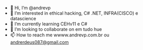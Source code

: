 - 👋 Hi, I’m @andrevp
- 👀 I’m interested in ethical hacking, C# .NET, INFRA(CISCO) e datascience
- 🌱 I’m currently learning CEHv11 e C#
- 💞️ I’m looking to collaborate on  em tudo hue
- 📫 How to reach me  wwww.andrevp.com.br ou andrerdeus087@gmail.com

